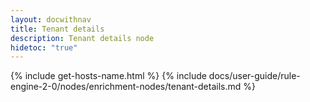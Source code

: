 ```yaml
---
layout: docwithnav
title: Tenant details
description: Tenant details node
hidetoc: "true"
---
```


{% include get-hosts-name.html %}
{% include docs/user-guide/rule-engine-2-0/nodes/enrichment-nodes/tenant-details.md %}
